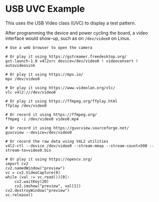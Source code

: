 # USB UVC Example

This uses the USB Video class (UVC) to display a test pattern.

After programming the device and power cycling the board, a video interface
would show-up, such as on `/dev/video0` on Linux.

```
# Use a web browser to open the camera

# Or play it using https://gstreamer.freedesktop.org/
gst-launch-1.0 v4l2src device=/dev/video0 ! videoconvert ! autovideosink

# Or play it using https://mpv.io/
mpv /dev/video0

# Or play it using https://www.videolan.org/vlc/
vlc v4l2:///dev/video0

# Or play it using https://ffmpeg.org/ffplay.html
ffplay /dev/video0

# Or record it using https://ffmpeg.org/
ffmpeg -i /dev/video0 video0.mp4

# Or record it using https://guvcview.sourceforge.net/
guvcview --device=/dev/video0

# Or record the raw data using V4L2 utilities
v4l2-ctl --device /dev/video0 --stream-mmap --stream-count=500 --stream-to=video0.bin

# Or play it using https://opencv.org/
import cv2
cv2.namedWindow("preview")
vc = cv2.VideoCapture(0)
while (val := vc.read())[0]:
    cv2.waitKey(20)
    cv2.imshow("preview", val[1])
cv2.destroyWindow("preview")
vc.release()
```
